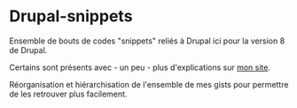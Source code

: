 # Drupal-snippets
Ensemble de bouts de codes "snippets" reliés à Drupal ici pour la version 8 de Drupal.

Certains sont présents avec - un peu - plus d'explications sur [mon site](http://kgaut.net/snippets/?utm_source=github&utm_medium=post&utm_campaign=github-snippets).

Réorganisation et hiérarchisation de l'ensemble de mes gists pour permettre de les retrouver plus facilement.
